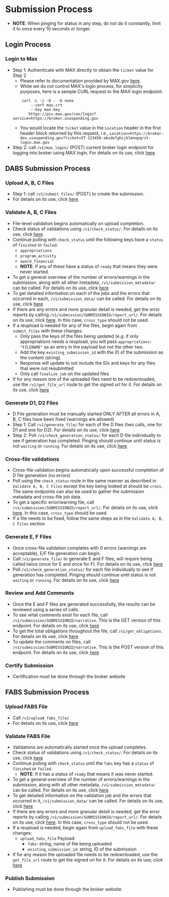 # Submission Process
- **NOTE**: When pinging for status in any step, do not do it constantly, limit it to once every 10 seconds or longer.

## Login Process

### Login to Max
- Step 1: Authenticate with MAX directly to obtain the `ticket` value for Step 2
    - Please refer to documentation provided by MAX.gov [here](./Using_Digital_Certificates_for_MAX_Authentication.pdf).
    - While we do not control MAX's login process, for simplicity purposes, here is a sample CURL request to the MAX login endpoint:
    ```
        curl -L -j -D - -b none 
            --cert max.crt 
            --key max.key 
           https://piv.max.gov/cas/login?service=https://broker.usaspending.gov

    ```
    - You would locate the `ticket` value in the `Location` header in the first header block returned by this request, i.e.,
    `Location=https://broker-dev.usaspending.gov?ticket=ST-123456-abcdefghijklmnopqrst-login.max.gov`
- Step 2: call `/v1/max_login/` (POST) current broker login endpoint for logging into broker using MAX login. For details on its use, click [here](./dataactbroker/README.md#post-v1max_login)

## DABS Submission Process

### Upload A, B, C Files
- Step 1: call `/v1/submit_files/` (POST) to create the submission.
- For details on its use, click [here](./dataactbroker/README.md#post-v1submit_files)

### Validate A, B, C Files
- File-level validation begins automatically on upload completion.
- Check status of validations using `/v1/check_status/`. For details on its use, click [here](./dataactbroker/README.md#get-v1check_status)
- Continue polling with `check_status` until the following keys have a `status` of `finished` or `failed`:
    - `appropriations`
    - `program_activity`
    - `award_financial`
    - **NOTE**: If any of these have a status of `ready` that means they were never started.
- To get a general overview of the number of errors/warnings in the submission, along with all other metadata, `/v1/submission_metadata/` can be called. For details on its use, click [here](./dataactbroker/README.md#get-v1submission_metadata)
- To get detailed information on each of the jobs and the errors that occurred in each, `/v1/submission_data/` can be called. For details on its use, click [here](./dataactbroker/README.md#get-v1submission_data)
- If there are any errors and more granular detail is needed, get the error reports by calling `/v1/submission/SUBMISSIONID/report_url/`. For details on its use, click [here](./dataactbroker/README.md#get-v1submissionintsubmission_idreport_url). In this case, `cross_type` should not be used.
- If a reupload is needed for any of the files, begin again from `submit_files` with these changes:
    - Only pass the keys of the files being updated (e.g. if only appropriations needs a reupload, you will pass `appropriations: "FILENAME"` as an entry in the payload but not the other two.
    - Add the key `existing_submission_id` with the ID of the submission as the content (string).
    - Response will update to not include the IDs and keys for any files that were not resubmitted
    - Only call `finalize_job` on the updated files
- If for any reason one of the uploaded files need to be redownloaded, use the `/v1/get_file_url` route to get the signed url for it. For details on its use, click [here](./dataactbroker/README.md#get-v1get_file_url)

### Generate D1, D2 Files
- D File generation must be manually started ONLY AFTER all errors in A, B, C files have been fixed (warnings are allowed)
- Step 1: Call `/v1/generate_file/` for each of the D files (two calls, one for D1 and one for D2). For details on its use, click [here](./dataactbroker/README.md#post-v1generate_file)
- Step 2: Poll `/v1/check_generation_status/` for each D file individually to see if generation has completed. Pinging should continue until status is not `waiting` or `running`. For details on its use, click [here](./dataactbroker/README.md#post-v1check_generation_status)

### Cross-file validations
- Cross-file validation begins automatically upon successful completion of D file generation (no errors)
- Poll using the `check_status` route in the same manner as described in `Validate A, B, C Files` except the key being looked at should be `cross`. The same endpoints can also be used to gather the submission metadata and cross-file job data.
- To get a specific error/warning file, call `/v1/submission/SUBMISSIONID/report_url/`. For details on its use, click [here](./dataactbroker/README.md#get-v1submissionintsubmission_idreport_url). In this case, `cross_type` should be used.
- If a file needs to be fixed, follow the same steps as in the `Validate A, B, C Files` section

### Generate E, F Files
- Once cross-file validation completes with 0 errors (warnings are acceptable), E/F file generation can begin.
- Call `/v1/generate_file/` to generate E and F files, will require being called twice (once for E and once for F). For details on its use, click [here](./dataactbroker/README.md#post-v1generate_file)
- Poll `/v1/check_generation_status/` for each file individually to see if generation has completed. Pinging should continue until status is not `waiting` or `running`. For details on its use, click [here](./dataactbroker/README.md#post-v1check_generation_status)

### Review and Add Comments
- Once the E and F files are generated successfully, the results can be reviewed using a series of calls.
- To see what comments exist for each file, call `/v1/submission/SUBMISSIONID/narrative`. This is the GET version of this endpoint. For details on its use, click [here](./dataactbroker/README.md#get-v1submissionintsubmission_idnarrative)
- To get the total obligations throughout the file, call `/v1/get_obligations`. For details on its use, click [here](./dataactbroker/README.md#get-v1get_obligations)
- To update the comments on files, call `/v1/submission/SUBMISSIONID/narrative`. This is the POST version of this endpoint. For details on its use, click [here](./dataactbroker/README.md#post-v1submissionintsubmission_idnarrative)

### Certify Submission
- Certification must be done through the broker website

## FABS Submission Process

### Upload FABS File
- Call `/v1/upload_fabs_file/`
- For details on its use, click [here](./dataactbroker/README.md#post-v1upload_fabs_file)

### Validate FABS File
- Validations are automatically started once the upload completes.
- Check status of validations using `/v1/check_status/`. For details on its use, click [here](./dataactbroker/README.md#get-v1check_status)
- Continue polling with `check_status` until the `fabs` key has a `status` of `finished` or `failed`.
    - **NOTE**: If it has a status of `ready` that means it was never started.
- To get a general overview of the number of errors/warnings in the submission, along with all other metadata, `/v1/submission_metadata/` can be called. For details on its use, click [here](./dataactbroker/README.md#get-v1submission_metadata)
- To get detailed information on the validation job and the errors that occurred in it, `/v1/submission_data/` can be called. For details on its use, click [here](./dataactbroker/README.md#get-v1submission_data)
- If there are any errors and more granular detail is needed, get the error reports by calling `/v1/submission/SUBMISSIONID/report_url/`. For details on its use, click [here](./dataactbroker/README.md#get-v1submissionintsubmission_idreport_url). In this case, `cross_type` should not be used.
- If a reupload is needed, begin again from `upload_fabs_file` with these changes:
    - `upload_fabs_file` Payload:
        - `fabs`: string, name of file being uploaded
        - `existing_submission_id`: string, ID of the submission
- If for any reason the uploaded file needs to be redownloaded, use the `get_file_url` route to get the signed url for it. For details on its use, click [here](./dataactbroker/README.md#get-v1get_file_url)

### Publish Submission
- Publishing must be done through the broker website
